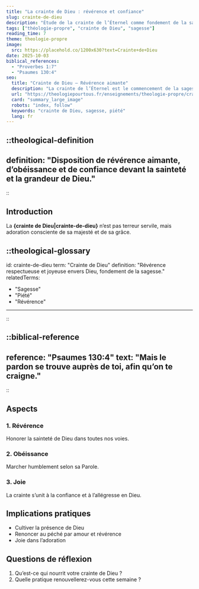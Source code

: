 ```yaml
---
title: "La crainte de Dieu : révérence et confiance"
slug: crainte-de-dieu
description: "Étude de la crainte de l’Éternel comme fondement de la sagesse et de la piété."
tags: ["théologie-propre", "crainte de Dieu", "sagesse"]
reading_time: 7
theme: theologie-propre
image:
  src: https://placehold.co/1200x630?text=Crainte+de+Dieu
date: 2025-10-03
biblical_references:
  - "Proverbes 1:7"
  - "Psaumes 130:4"
seo:
  title: "Crainte de Dieu — Révérence aimante"
  description: "La crainte de l’Éternel est le commencement de la sagesse: révérence, obéissance, joie."
  url: "https://theologiepourtous.fr/enseignements/theologie-propre/crainte-de-dieu"
  card: "summary_large_image"
  robots: "index, follow"
  keywords: "crainte de Dieu, sagesse, piété"
  lang: fr
---
```


::theological-definition
---
definition: "Disposition de révérence aimante, d’obéissance et de confiance devant la sainteté et la grandeur de Dieu."
---
::

## Introduction

La **{crainte de Dieu|crainte-de-dieu}** n’est pas terreur servile, mais adoration consciente de sa majesté et de sa grâce.

::theological-glossary
---
id: crainte-de-dieu
term: "Crainte de Dieu"
definition: "Révérence respectueuse et joyeuse envers Dieu, fondement de la sagesse."
relatedTerms:
  - "Sagesse"
  - "Piété"
  - "Révérence"
---
::

::biblical-reference
---
reference: "Psaumes 130:4"
text: "Mais le pardon se trouve auprès de toi, afin qu’on te craigne."
---
::

## Aspects

### 1. Révérence
Honorer la sainteté de Dieu dans toutes nos voies.

### 2. Obéissance
Marcher humblement selon sa Parole.

### 3. Joie
La crainte s’unit à la confiance et à l’allégresse en Dieu.

## Implications pratiques
- Cultiver la présence de Dieu
- Renoncer au péché par amour et révérence
- Joie dans l’adoration

## Questions de réflexion
1. Qu’est-ce qui nourrit votre crainte de Dieu ?
2. Quelle pratique renouvellerez-vous cette semaine ?
